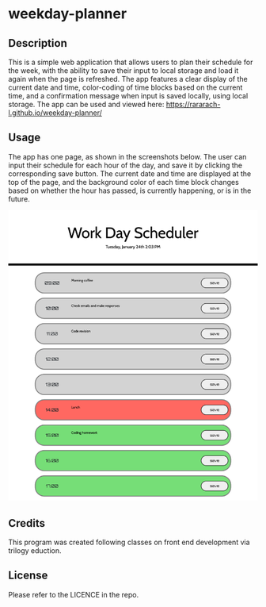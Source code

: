 # weekday-planner

## Description
This is a simple web application that allows users to plan their schedule for the week, with the ability to save their input to local storage and load it again when the page is refreshed. The app features a clear display of the current date and time, color-coding of time blocks based on the current time, and a confirmation message when input is saved locally, using local storage. The app can be used and viewed here: https://rararach-l.github.io/weekday-planner/

## Usage 
The app has one page, as shown in the screenshots below. The user can input their schedule for each hour of the day, and save it by clicking the corresponding save button. The current date and time are displayed at the top of the page, and the background color of each time block changes based on whether the hour has passed, is currently happening, or is in the future.

![](assets/images/rararach-l.github.io_weekday-planner_.png)

## Credits
This program was created following classes on front end development via trilogy eduction.

## License
Please refer to the LICENCE in the repo.